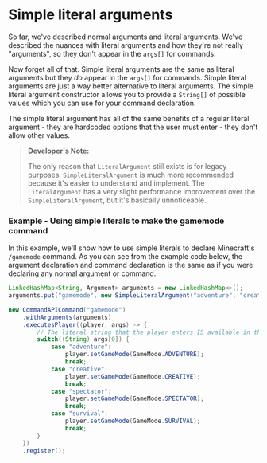 # Simple literal arguments

So far, we've described normal arguments and literal arguments. We've described the nuances with literal arguments and how they're not really "arguments", so they don't appear in the `args[]` for commands.

Now forget all of that. Simple literal arguments are the same as literal arguments but they _do_ appear in the `args[]` for commands. Simple literal arguments are just a way better alternative to literal arguments. The simple literal argument constructor allows you to provide a `String[]` of possible values which you can use for your command declaration.

The simple literal argument has all of the same benefits of a regular literal argument - they are hardcoded options that the user must enter - they don't allow other values.

> **Developer's Note:**
>
> The only reason that `LiteralArgument` still exists is for legacy purposes. `SimpleLiteralArgument` is much more recommended because it's easier to understand and implement. The `LiteralArgument` has a very slight performance improvement over the `SimpleLiteralArgument`, but it's basically unnoticeable.

<div class="example">

### Example - Using simple literals to make the gamemode command

In this example, we'll show how to use simple literals to declare Minecraft's `/gamemode` command. As you can see from the example code below, the argument declaration and command declaration is the same as if you were declaring any normal argument or command.

```java
LinkedHashMap<String, Argument> arguments = new LinkedHashMap<>();
arguments.put("gamemode", new SimpleLiteralArgument("adventure", "creative", "spectator", "survival"));

new CommandAPICommand("gamemode")
    .withArguments(arguments)
    .executesPlayer((player, args) -> {
        // The literal string that the player enters IS available in the args[]
        switch((String) args[0]) {
            case "adventure":
                player.setGameMode(GameMode.ADVENTURE);
                break;
            case "creative":
                player.setGameMode(GameMode.CREATIVE);
                break;
            case "spectator":
                player.setGameMode(GameMode.SPECTATOR);
                break;
            case "survival":
                player.setGameMode(GameMode.SURVIVAL);
                break;
        }
    }) 
    .register();
```

</div>

